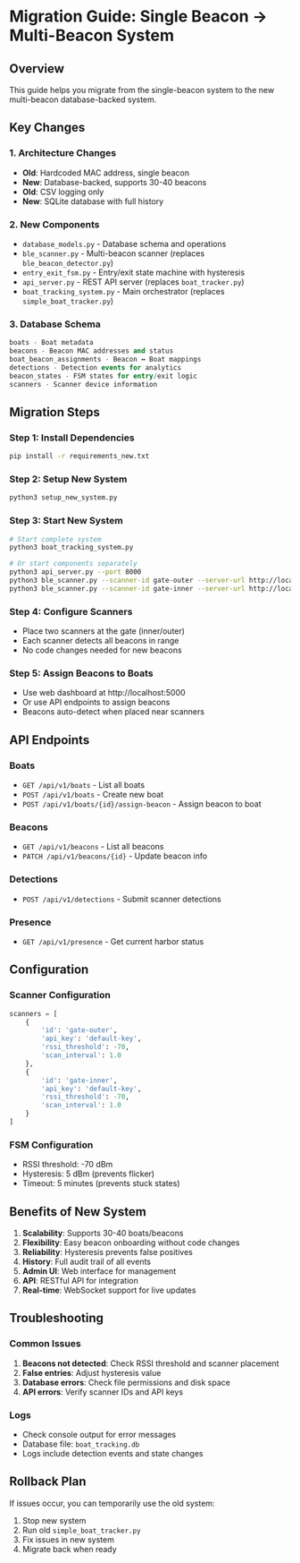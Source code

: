 # Migration Guide: Single Beacon → Multi-Beacon System

## Overview
This guide helps you migrate from the single-beacon system to the new multi-beacon database-backed system.

## Key Changes

### 1. Architecture Changes
- **Old**: Hardcoded MAC address, single beacon
- **New**: Database-backed, supports 30-40 beacons
- **Old**: CSV logging only
- **New**: SQLite database with full history

### 2. New Components
- `database_models.py` - Database schema and operations
- `ble_scanner.py` - Multi-beacon scanner (replaces `ble_beacon_detector.py`)
- `entry_exit_fsm.py` - Entry/exit state machine with hysteresis
- `api_server.py` - REST API server (replaces `boat_tracker.py`)
- `boat_tracking_system.py` - Main orchestrator (replaces `simple_boat_tracker.py`)

### 3. Database Schema
```sql
boats - Boat metadata
beacons - Beacon MAC addresses and status
boat_beacon_assignments - Beacon ↔ Boat mappings
detections - Detection events for analytics
beacon_states - FSM states for entry/exit logic
scanners - Scanner device information
```

## Migration Steps

### Step 1: Install Dependencies
```bash
pip install -r requirements_new.txt
```

### Step 2: Setup New System
```bash
python3 setup_new_system.py
```

### Step 3: Start New System
```bash
# Start complete system
python3 boat_tracking_system.py

# Or start components separately
python3 api_server.py --port 8000
python3 ble_scanner.py --scanner-id gate-outer --server-url http://localhost:8000
python3 ble_scanner.py --scanner-id gate-inner --server-url http://localhost:8000
```

### Step 4: Configure Scanners
- Place two scanners at the gate (inner/outer)
- Each scanner detects all beacons in range
- No code changes needed for new beacons

### Step 5: Assign Beacons to Boats
- Use web dashboard at http://localhost:5000
- Or use API endpoints to assign beacons
- Beacons auto-detect when placed near scanners

## API Endpoints

### Boats
- `GET /api/v1/boats` - List all boats
- `POST /api/v1/boats` - Create new boat
- `POST /api/v1/boats/{id}/assign-beacon` - Assign beacon to boat

### Beacons
- `GET /api/v1/beacons` - List all beacons
- `PATCH /api/v1/beacons/{id}` - Update beacon info

### Detections
- `POST /api/v1/detections` - Submit scanner detections

### Presence
- `GET /api/v1/presence` - Get current harbor status

## Configuration

### Scanner Configuration
```python
scanners = [
    {
        'id': 'gate-outer',
        'api_key': 'default-key',
        'rssi_threshold': -70,
        'scan_interval': 1.0
    },
    {
        'id': 'gate-inner', 
        'api_key': 'default-key',
        'rssi_threshold': -70,
        'scan_interval': 1.0
    }
]
```

### FSM Configuration
- RSSI threshold: -70 dBm
- Hysteresis: 5 dBm (prevents flicker)
- Timeout: 5 minutes (prevents stuck states)

## Benefits of New System

1. **Scalability**: Supports 30-40 boats/beacons
2. **Flexibility**: Easy beacon onboarding without code changes
3. **Reliability**: Hysteresis prevents false positives
4. **History**: Full audit trail of all events
5. **Admin UI**: Web interface for management
6. **API**: RESTful API for integration
7. **Real-time**: WebSocket support for live updates

## Troubleshooting

### Common Issues
1. **Beacons not detected**: Check RSSI threshold and scanner placement
2. **False entries**: Adjust hysteresis value
3. **Database errors**: Check file permissions and disk space
4. **API errors**: Verify scanner IDs and API keys

### Logs
- Check console output for error messages
- Database file: `boat_tracking.db`
- Logs include detection events and state changes

## Rollback Plan
If issues occur, you can temporarily use the old system:
1. Stop new system
2. Run old `simple_boat_tracker.py`
3. Fix issues in new system
4. Migrate back when ready

